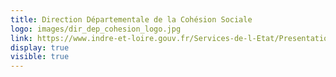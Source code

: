 ```yaml
---
title: Direction Départementale de la Cohésion Sociale
logo: images/dir_dep_cohesion_logo.jpg
link: https://www.indre-et-loire.gouv.fr/Services-de-l-Etat/Presentation-des-services/Direction-departementale-de-la-cohesion-sociale
display: true
visible: true
---
```

